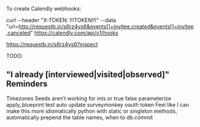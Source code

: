 To create Calendly webhooks:

curl --header "X-TOKEN: !!!TOKEN!!!" --data "url=http://requestb.in/s6rz4ys6&events[]=invitee.created&events[]=invitee.canceled" https://calendly.com/api/v1/hooks

https://requestb.in/s6rz4ys6?inspect


TODO:

"I already [interviewed|visited|observed]"
Reminders
---
Timezones
Seeds aren’t working for ints or true false
parameterize apply_blueprint test
auto update surveymonkey oauth token
Feel like I can make this more idiomatically python with static or singleton methods, automatically prepend the table names, when to db.commit
